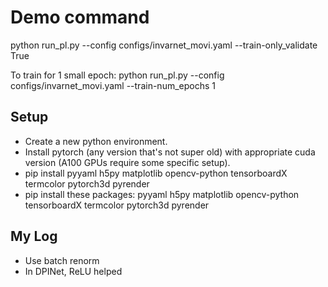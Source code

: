 # Demo command
python run_pl.py --config configs/invarnet_movi.yaml --train-only_validate True

To train for 1 small epoch:
python run_pl.py --config configs/invarnet_movi.yaml --train-num_epochs 1


## Setup
- Create a new python environment.
- Install pytorch (any version that's not super old) with appropriate cuda version (A100 GPUs require some specific setup). 
- pip install pyyaml h5py matplotlib opencv-python tensorboardX termcolor pytorch3d pyrender
- pip install these packages: pyyaml h5py matplotlib opencv-python tensorboardX termcolor pytorch3d pyrender

## My Log
- Use batch renorm
- In DPINet, ReLU helped